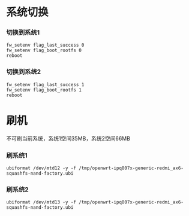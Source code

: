 # 系统切换

### 切换到系统1

```
fw_setenv flag_last_success 0
fw_setenv flag_boot_rootfs 0
reboot
```

### 切换到系统2

```
fw_setenv flag_last_success 1
fw_setenv flag_boot_rootfs 1
reboot
```

# 刷机
不可刷当前系统，系统1空间35MB，系统2空间66MB

### 刷系统1

```
ubiformat /dev/mtd12 -y -f /tmp/openwrt-ipq807x-generic-redmi_ax6-squashfs-nand-factory.ubi
```

### 刷系统2

```
ubiformat /dev/mtd13 -y -f /tmp/openwrt-ipq807x-generic-redmi_ax6-squashfs-nand-factory.ubi
```

